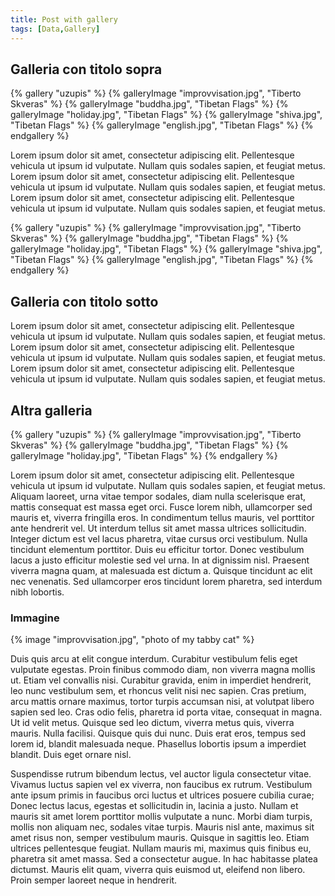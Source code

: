 ```yaml
---
title: Post with gallery
tags: [Data,Gallery]
---
```


## Galleria con titolo sopra

{% gallery "uzupis" %}
{% galleryImage "improvvisation.jpg", "Tiberto Skveras" %}
{% galleryImage "buddha.jpg", "Tibetan Flags" %}
{% galleryImage "holiday.jpg", "Tibetan Flags" %}
{% galleryImage "shiva.jpg", "Tibetan Flags" %}
{% galleryImage "english.jpg", "Tibetan Flags" %}
{% endgallery %}

Lorem ipsum dolor sit amet, consectetur adipiscing elit. Pellentesque vehicula ut ipsum id vulputate. Nullam quis sodales sapien, et feugiat metus. 
Lorem ipsum dolor sit amet, consectetur adipiscing elit. Pellentesque vehicula ut ipsum id vulputate. Nullam quis sodales sapien, et feugiat metus. 
Lorem ipsum dolor sit amet, consectetur adipiscing elit. Pellentesque vehicula ut ipsum id vulputate. Nullam quis sodales sapien, et feugiat metus. 

{% gallery "uzupis" %}
{% galleryImage "improvvisation.jpg", "Tiberto Skveras" %}
{% galleryImage "buddha.jpg", "Tibetan Flags" %}
{% galleryImage "holiday.jpg", "Tibetan Flags" %}
{% galleryImage "shiva.jpg", "Tibetan Flags" %}
{% galleryImage "english.jpg", "Tibetan Flags" %}
{% endgallery %}

## Galleria con titolo sotto

Lorem ipsum dolor sit amet, consectetur adipiscing elit. Pellentesque vehicula ut ipsum id vulputate. Nullam quis sodales sapien, et feugiat metus. 
Lorem ipsum dolor sit amet, consectetur adipiscing elit. Pellentesque vehicula ut ipsum id vulputate. Nullam quis sodales sapien, et feugiat metus. 
Lorem ipsum dolor sit amet, consectetur adipiscing elit. Pellentesque vehicula ut ipsum id vulputate. Nullam quis sodales sapien, et feugiat metus. 

## Altra galleria

{% gallery "uzupis" %}
{% galleryImage "improvvisation.jpg", "Tiberto Skveras" %}
{% galleryImage "buddha.jpg", "Tibetan Flags" %}
{% galleryImage "holiday.jpg", "Tibetan Flags" %}
{% endgallery %}

Lorem ipsum dolor sit amet, consectetur adipiscing elit. Pellentesque vehicula ut ipsum id vulputate. Nullam quis sodales sapien, et feugiat metus. Aliquam laoreet, urna vitae tempor sodales, diam nulla scelerisque erat, mattis consequat est massa eget orci. Fusce lorem nibh, ullamcorper sed mauris et, viverra fringilla eros. In condimentum tellus mauris, vel porttitor ante hendrerit vel. Ut interdum tellus sit amet massa ultrices sollicitudin. Integer dictum est vel lacus pharetra, vitae cursus orci vestibulum. Nulla tincidunt elementum porttitor. Duis eu efficitur tortor. Donec vestibulum lacus a justo efficitur molestie sed vel urna. In at dignissim nisl. Praesent viverra magna quam, at malesuada est dictum a. Quisque tincidunt ac elit nec venenatis. Sed ullamcorper eros tincidunt lorem pharetra, sed interdum nibh lobortis.

### Immagine

{% image "improvvisation.jpg", "photo of my tabby cat" %}

Duis quis arcu at elit congue interdum. Curabitur vestibulum felis eget vulputate egestas. Proin finibus commodo diam, non viverra magna mollis ut. Etiam vel convallis nisi. Curabitur gravida, enim in imperdiet hendrerit, leo nunc vestibulum sem, et rhoncus velit nisi nec sapien. Cras pretium, arcu mattis ornare maximus, tortor turpis accumsan nisi, at volutpat libero sapien sed leo. Cras odio felis, pharetra id porta vitae, consequat in magna. Ut id velit metus. Quisque sed leo dictum, viverra metus quis, viverra mauris. Nulla facilisi. Quisque quis dui nunc. Duis erat eros, tempus sed lorem id, blandit malesuada neque. Phasellus lobortis ipsum a imperdiet blandit. Duis eget ornare nisl.

Suspendisse rutrum bibendum lectus, vel auctor ligula consectetur vitae. Vivamus luctus sapien vel ex viverra, non faucibus ex rutrum. Vestibulum ante ipsum primis in faucibus orci luctus et ultrices posuere cubilia curae; Donec lectus lacus, egestas et sollicitudin in, lacinia a justo. Nullam et mauris sit amet lorem porttitor mollis vulputate a nunc. Morbi diam turpis, mollis non aliquam nec, sodales vitae turpis. Mauris nisl ante, maximus sit amet risus non, semper vestibulum mauris. Quisque in sagittis leo. Etiam ultrices pellentesque feugiat. Nullam mauris mi, maximus quis finibus eu, pharetra sit amet massa. Sed a consectetur augue. In hac habitasse platea dictumst. Mauris elit quam, viverra quis euismod ut, eleifend non libero. Proin semper laoreet neque in hendrerit.
